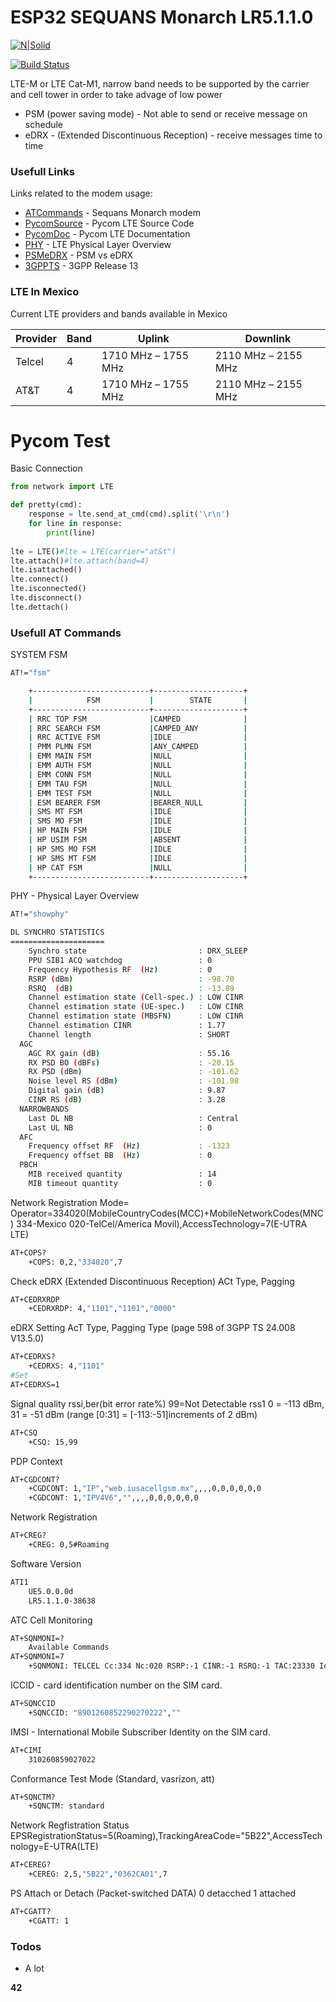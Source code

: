 # ESP32 SEQUANS Monarch LR5.1.1.0 

[![N|Solid](https://cldup.com/dTxpPi9lDf.thumb.png)](https://nodesource.com/products/nsolid)

[![Build Status](https://travis-ci.org/joemccann/dillinger.svg?branch=master)](https://travis-ci.org/joemccann/dillinger)

LTE-M or LTE Cat-M1, narrow band needs to be supported by the carrier and cell tower in order to take advage of low power
 - PSM (power saving mode) - Not able to send or receive message on schedule
 - eDRX - (Extended Discontinuous Reception) - receive messages time to time 

### Usefull Links

Links related to the modem usage:

* [ATCommands] - Sequans Monarch modem
* [PycomSource] - Pycom LTE Source Code
* [PycomDoc] - Pycom LTE Documentation
* [PHY] - LTE Physical Layer Overview
* [PSMeDRX] - PSM vs eDRX
* [3GPPTS] - 3GPP Release 13

### LTE In Mexico

Current LTE providers and bands available in Mexico

| Provider | Band | Uplink | Downlink |
| ------ | ------ | ------ | ------ |
| Telcel | 4 | 1710 MHz – 1755 MHz  | 2110 MHz – 2155 MHz |
| AT&T | 4 | 1710 MHz – 1755 MHz  | 2110 MHz – 2155 MHz |


# Pycom Test

Basic Connection

```py
from network import LTE

def pretty(cmd):
    response = lte.send_at_cmd(cmd).split('\r\n')
    for line in response:
        print(line)
        
lte = LTE()#lte = LTE(carrier="at&t")
lte.attach()#lte.attach(band=4)
lte.isattached()
lte.connect()
lte.isconnected()
lte.disconnect()
lte.dettach()
```


### Usefull AT Commands

SYSTEM FSM
```sh
AT!="fsm"

    +--------------------------+--------------------+
    |            FSM           |        STATE       |
    +--------------------------+--------------------+
    | RRC TOP FSM              |CAMPED              |
    | RRC SEARCH FSM           |CAMPED_ANY          |
    | RRC ACTIVE FSM           |IDLE                |
    | PMM PLMN FSM             |ANY_CAMPED          |
    | EMM MAIN FSM             |NULL                |
    | EMM AUTH FSM             |NULL                |
    | EMM CONN FSM             |NULL                |
    | EMM TAU FSM              |NULL                |
    | EMM TEST FSM             |NULL                |
    | ESM BEARER FSM           |BEARER_NULL         |
    | SMS MT FSM               |IDLE                |
    | SMS MO FSM               |IDLE                |
    | HP MAIN FSM              |IDLE                |
    | HP USIM FSM              |ABSENT              |
    | HP SMS MO FSM            |IDLE                |
    | HP SMS MT FSM            |IDLE                |
    | HP CAT FSM               |NULL                |
    +--------------------------+--------------------+
```

PHY - Physical Layer Overview
```sh
AT!="showphy"

DL SYNCHRO STATISTICS
=====================
    Synchro state                         : DRX_SLEEP
    PPU SIB1 ACQ watchdog                 : 0
    Frequency Hypothesis RF  (Hz)         : 0
    RSRP (dBm)                            : -98.70
    RSRQ  (dB)                            : -13.89
    Channel estimation state (Cell-spec.) : LOW CINR
    Channel estimation state (UE-spec.)   : LOW CINR
    Channel estimation state (MBSFN)      : LOW CINR
    Channel estimation CINR               : 1.77
    Channel length                        : SHORT
  AGC
    AGC RX gain (dB)                      : 55.16
    RX PSD BO (dBFs)                      : -20.15
    RX PSD (dBm)                          : -101.62
    Noise level RS (dBm)                  : -101.98
    Digital gain (dB)                     : 9.87
    CINR RS (dB)                          : 3.28
  NARROWBANDS
    Last DL NB                            : Central
    Last UL NB                            : 0
  AFC
    Frequency offset RF  (Hz)             : -1323
    Frequency offset BB  (Hz)             : 0
  PBCH
    MIB received quantity                 : 14
    MIB timeout quantity                  : 0
```

Network Registration
Mode= Operator=334020(MobileCountryCodes(MCC)+MobileNetworkCodes(MNC) 334-Mexico 020-TelCel/America Movil),AccessTechnology=7(E-UTRA LTE)
```sh
AT+COPS?
    +COPS: 0,2,"334020",7    
```

Check eDRX (Extended Discontinuous Reception)
ACt Type, Pagging
```sh
AT+CEDRXRDP
    +CEDRXRDP: 4,"1101","1101","0000"
```

eDRX Setting
AcT Type, Pagging Type (page 598 of 3GPP TS 24.008 V13.5.0)
```sh
AT+CEDRXS?
    +CEDRXS: 4,"1101"
#Set
AT+CEDRXS=1

```

Signal quality
rssi,ber(bit error rate%) 99=Not Detectable
rss1 0 = -113 dBm,  31 = -51 dBm (range [0:31] = [-113:-51]increments of 2 dBm)
```sh
AT+CSQ
    +CSQ: 15,99
```

PDP Context
```sh
AT+CGDCONT?
    +CGDCONT: 1,"IP","web.iusacellgsm.mx",,,,0,0,0,0,0,0
    +CGDCONT: 1,"IPV4V6","",,,,0,0,0,0,0,0
```

Network Registration
```sh
AT+CREG?
    +CREG: 0,5#Roaming
```

Software Version
```sh
ATI1
    UE5.0.0.0d
    LR5.1.1.0-38638
```

ATC Cell Monitoring
```sh
AT+SQNMONI=?
    Available Commands
AT+SQNMONI=7
    +SQNMONI: TELCEL Cc:334 Nc:020 RSRP:-1 CINR:-1 RSRQ:-1 TAC:23330 Id:235 EARFCN:2050 PWR:-1 PAGING:128
```

ICCID - card identification number on the SIM card.
```sh
AT+SQNCCID
    +SQNCCID: "8901260852290270222",""
```

IMSI - International Mobile Subscriber Identity on the SIM card.
```sh
AT+CIMI
    310260859027022
```

Conformance Test Mode
(Standard, vasrizon, att)
```sh
AT+SQNCTM?
    +SQNCTM: standard
```

Network Regfistration Status
EPSRegistrationStatus=5(Roaming),TrackingAreaCode="5B22",AccessTechnology=E-UTRA(LTE)
```sh
AT+CEREG?
    +CEREG: 2,5,"5B22","0362CA01",7
```

PS Attach or Detach (Packet-switched DATA)
0 detacched 1 attached
```sh
AT+CGATT?
    +CGATT: 1
```


### Todos

 - A lot


**42**

[//]: # (These are reference links used in the body of this note and get stripped out when the markdown processor does its job. There is no need to format nicely because it shouldn't be seen. Thanks SO - http://stackoverflow.com/questions/4823468/store-comments-in-markdown-syntax)

   [3GPPTS]: <https://www.arib.or.jp/english/html/overview/doc/STD-T63V12_00/5_Appendix/Rel13/24/24008-d50.pdf>  
   [PSMeDRX]: <https://www.link-labs.com/blog/lte-e-drx-psm-explained-for-lte-m1>  
   [PHY]: <http://rfmw.em.keysight.com/wireless/helpfiles/89600b/webhelp/subsystems/lte/content/lte_overview.htm>
   [PycomSource]: <https://github.com/pycom/pycom-micropython-sigfox/tree/master/esp32/lte>
   [PycomDoc]: <https://github.com/pycom/pycom-documentation/blob/master/firmwareapi/pycom/network/lte.md>
   [ATCommands]: <https://firebasestorage.googleapis.com/v0/b/gitbook-28427.appspot.com/o/assets%2F-LIL0iGdl11z7Jos_jpX%2F-LKN7scqKKkb6TqB3uYO%2F-LKN82sqi_sHewyinxC5%2Fmonarch_4g-ez_lr5110_atcommands_referencemanual_rev3_noconfidential%20(2).pdf?generation=1534782114581269&alt=media>
